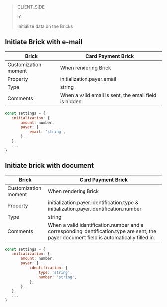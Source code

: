 > CLIENT_SIDE
>
> h1
>
> Initialize data on the Bricks

## Initiate Brick with e-mail

| Brick | Card Payment Brick |
| --- | --- |
| Customization moment | When rendering Brick |
| Property | initialization.payer.email |
| Type | string |
| Comments | When a valid email is sent, the email field is hidden. |

```javascript
const settings = {
   initialization: {
       amount: number,
       payer: {
           email: 'string',
       },
   },
   ...
}
```

## Initiate brick with document

| Brick | Card Payment Brick |
| --- | --- |
| Customization moment | When rendering Brick |
| Property | initialization.payer.identification.type & initialization.payer.identification.number |
| Type | string |
| Comments | When a valid identification.number and a corresponding identification.type are sent, the payer document field is automatically filled in. |

```javascript
const settings = {
   initialization: {
       amount: number,
       payer: {
           identification: {
               type: 'string',
               number: 'string',
           },
       },
   },
   ...
}
```